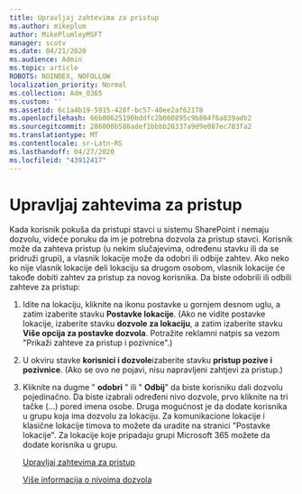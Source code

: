 ```yaml
---
title: Upravljaj zahtevima za pristup
ms.author: mikeplum
author: MikePlumleyMSFT
manager: scotv
ms.date: 04/21/2020
ms.audience: Admin
ms.topic: article
ROBOTS: NOINDEX, NOFOLLOW
localization_priority: Normal
ms.collection: Adm_O365
ms.custom: ''
ms.assetid: 6c1a4b19-5915-428f-bc57-40ee2af62178
ms.openlocfilehash: 66b00625190bddfc2b060895c9b864f6a839adb2
ms.sourcegitcommit: 286000b588adef1bbbb28337a9d9e087ec783fa2
ms.translationtype: MT
ms.contentlocale: sr-Latn-RS
ms.lasthandoff: 04/27/2020
ms.locfileid: "43912417"
---
```

# <a name="manage-access-requests"></a>Upravljaj zahtevima za pristup

Kada korisnik pokuša da pristupi stavci u sistemu SharePoint i nemaju dozvolu, videće poruku da im je potrebna dozvola za pristup stavci. Korisnik može da zahteva pristup (u nekim slučajevima, određenu stavku ili da se pridruži grupi), a vlasnik lokacije može da odobri ili odbije zahtev. Ako neko ko nije vlasnik lokacije deli lokaciju sa drugom osobom, vlasnik lokacije će takođe dobiti zahtev za pristup za novog korisnika. Da biste odobrili ili odbili zahteve za pristup:
  
1. Idite na lokaciju, kliknite na ikonu postavke u gornjem desnom uglu, a zatim izaberite stavku **Postavke lokacije**. (Ako ne vidite postavke lokacije, izaberite stavku **dozvole za lokaciju**, a zatim izaberite stavku **Više opcija za postavke dozvola**. Potražite reklamni natpis sa vezom "Prikaži zahteve za pristup i pozivnice".)
    
2. U okviru stavke **korisnici i dozvole**izaberite stavku **pristup pozive i pozivnice**. (Ako se ovo ne pojavi, nisu napravljeni zahtjevi za pristup.)
    
3. Kliknite na dugme " **odobri** " ili " **Odbij**" da biste korisniku dali dozvolu pojedinačno. Da biste izabrali određeni nivo dozvole, prvo kliknite na tri tačke (...) pored imena osobe. Druga mogućnost je da dodate korisnika u grupu koja ima dozvolu za lokaciju. Za komunikacione lokacije i klasične lokacije timova to možete da uradite na stranici "Postavke lokacije". Za lokacije koje pripadaju grupi Microsoft 365 možete da dodate korisnika u grupu.
    
    [Upravljaj zahtevima za pristup](https://go.microsoft.com/fwlink/?linkid=2008747)
    
    [Više informacija o nivoima dozvola](https://go.microsoft.com/fwlink/?linkid=867071)
    

